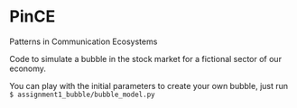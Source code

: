 # PinCE
Patterns in Communication Ecosystems

Code to simulate a bubble in the stock market for a fictional sector of our economy.

You can play with the initial parameters to create your own bubble,
just run\
`$ assignment1_bubble/bubble_model.py`
